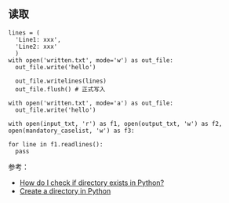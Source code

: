## 读取

```
lines = (
  'Line1: xxx',
  'Line2: xxx'
  )
with open('written.txt', mode='w') as out_file:
  out_file.write('hello')

  out_file.writelines(lines)
  out_file.flush() # 正式写入

with open('written.txt', mode='a') as out_file:
  out_file.write('hello')

with open(input_txt, 'r') as f1, open(output_txt, 'w') as f2, open(mandatory_caselist, 'w') as f3:

for line in f1.readlines():
  pass

```

参考：

- [How do I check if directory exists in Python?](https://stackoverflow.com/questions/8933237/how-do-i-check-if-directory-exists-in-python)
- [Create a directory in Python](https://www.geeksforgeeks.org/create-a-directory-in-python/)
